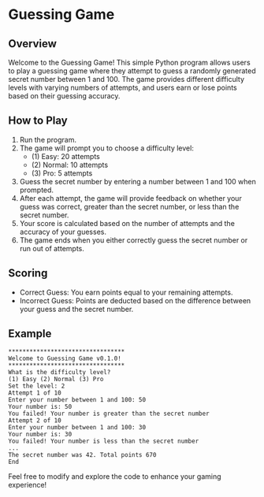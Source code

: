 # Guessing Game

## Overview

Welcome to the Guessing Game! This simple Python program allows users to play a guessing game where they attempt to guess a randomly generated secret number between 1 and 100. The game provides different difficulty levels with varying numbers of attempts, and users earn or lose points based on their guessing accuracy.

## How to Play

1. Run the program.
2. The game will prompt you to choose a difficulty level:
   - (1) Easy: 20 attempts
   - (2) Normal: 10 attempts
   - (3) Pro: 5 attempts
3. Guess the secret number by entering a number between 1 and 100 when prompted.
4. After each attempt, the game will provide feedback on whether your guess was correct, greater than the secret number, or less than the secret number.
5. Your score is calculated based on the number of attempts and the accuracy of your guesses.
6. The game ends when you either correctly guess the secret number or run out of attempts.

## Scoring

- Correct Guess: You earn points equal to your remaining attempts.
- Incorrect Guess: Points are deducted based on the difference between your guess and the secret number.

## Example

```
*********************************
Welcome to Guessing Game v0.1.0!
*********************************
What is the difficulty level?
(1) Easy (2) Normal (3) Pro
Set the level: 2
Attempt 1 of 10
Enter your number between 1 and 100: 50
Your number is: 50
You failed! Your number is greater than the secret number
Attempt 2 of 10
Enter your number between 1 and 100: 30
Your number is: 30
You failed! Your number is less than the secret number
...
The secret number was 42. Total points 670
End
```

Feel free to modify and explore the code to enhance your gaming experience!